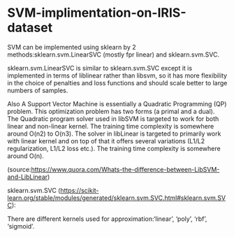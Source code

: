 # SVM-implimentation-on-IRIS-dataset

SVM can be implemented using sklearn by 2 methods:sklearn.svm.LinearSVC (mostly fpr linear) and  sklearn.svm.SVC.

sklearn.svm.LinearSVC is similar to sklearn.svm.SVC except it is implemented in terms of liblinear rather than libsvm, so it has more flexibility in the choice of penalties and loss functions and should scale better to large numbers of samples.

Also A Support Vector Machine is essentially a Quadratic Programming (QP) problem. This optimization problem has two forms (a primal and a dual). The Quadratic program solver used in libSVM is targeted to work for both linear and non-linear kernel. The training time complexity is somewhere around O(n2) to O(n3). The solver in libLinear is targeted to primarily work with linear kernel and on top of that it offers several variations (L1/L2 regularization, L1/L2 loss etc.). The training time complexity is somewhere around O(n).

(source:https://www.quora.com/Whats-the-difference-between-LibSVM-and-LibLinear)

sklearn.svm.SVC (https://scikit-learn.org/stable/modules/generated/sklearn.svm.SVC.html#sklearn.svm.SVC):

There are different kernels used for approximation:‘linear’, ‘poly’, ‘rbf’, ‘sigmoid’.
